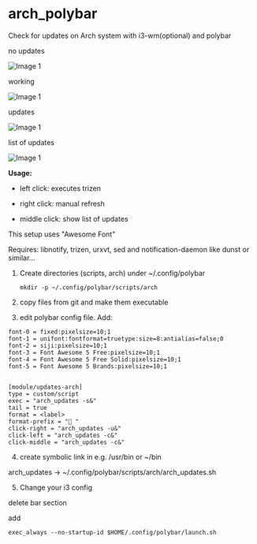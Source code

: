 # arch_polybar
Check for updates on Arch system with i3-wm(optional) and polybar

no updates

![Image 1](https://i.imgur.com/jaV91Uo.png)

working

![Image 1](https://i.imgur.com/9c1pAd9.png)

updates

![Image 1](https://i.imgur.com/H96Ugtr.png)

list of updates

![Image 1](https://i.imgur.com/zjX6ZDV.png)


**Usage:**

* left click: executes trizen

* right click: manual refresh

* middle click: show list of updates


This setup uses "Awesome Font"

Requires: libnotify, trizen, urxvt, sed and notification-daemon like dunst or similar...

1. Create directories (scripts, arch) under ~/.config/polybar
   ```
   mkdir -p ~/.config/polybar/scripts/arch
   ```
2. copy files from git and make them executable

3. edit polybar config file.
Add:

```
font-0 = fixed:pixelsize=10;1
font-1 = unifont:fontformat=truetype:size=8:antialias=false;0
font-2 = siji:pixelsize=10;1
font-3 = Font Awesome 5 Free:pixelsize=10;1
font-4 = Font Awesome 5 Free Solid:pixelsize=10;1
font-5 = Font Awesome 5 Brands:pixelsize=10;1


[module/updates-arch]
type = custom/script
exec = "arch_updates -s&"
tail = true
format = <label>
format-prefix = " "
click-right = "arch_updates -u&"
click-left = "arch_updates -c&"
click-middle = "arch_updates -c&"
```

4. create symbolic link in e.g. /usr/bin or ~/bin

arch_updates -> ~/.config/polybar/scripts/arch/arch_updates.sh

5. Change your i3 config

delete bar section

add
```
exec_always --no-startup-id $HOME/.config/polybar/launch.sh
```





